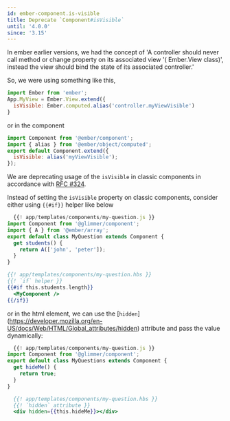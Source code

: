 ```yaml
---
id: ember-component.is-visible
title: Deprecate `Component#isVisible`
until: '4.0.0'
since: '3.15'
---
```


In ember earlier versions, we had the concept of 'A controller should never call method or change property on its associated view '( Ember.View class)', instead the view should bind the state of its associated controller.'

So, we were using something like this,
```js
import Ember from 'ember';
App.MyView = Ember.View.extend({
  isVisible: Ember.computed.alias('controller.myViewVisible')
}
```

or in the component

```js
import Component from '@ember/component';
import { alias } from '@ember/object/computed';
export default Component.extend({
  isVisible: alias('myViewVisible');
});
```

We are deprecating usage of the `isVisible` in classic components in accordance with [RFC #324](https://github.com/emberjs/rfcs/blob/master/text/0324-deprecate-component-isvisible.md).

Instead of setting the `isVisible` property on classic components, consider either using `{{#if}}` helper like below

```js
  {{! app/templates/components/my-question.js }}
import Component from '@glimmer/component';
import { A } from '@ember/array';
export default class MyQuestion extends Component {
  get students() {
    return A(['john', 'peter']);
  }
}
```

```hbs
{{! app/templates/components/my-question.hbs }}
{{! `if` helper }}
{{#if this.students.length}}
  <MyComponent />
{{/if}}
```
or in the html element, we can use the [`hidden`] (https://developer.mozilla.org/en-US/docs/Web/HTML/Global_attributes/hidden) attribute and pass the value dynamically:

```js
  {{! app/templates/components/my-question.js }}
import Component from '@glimmer/component';
export default class MyQuestions extends Component {
  get hideMe() {
    return true;
  }
}
```

```hbs
  {{! app/templates/components/my-question.hbs }}
  {{! `hidden` attribute }}
  <div hidden={{this.hideMe}}></div>
```
